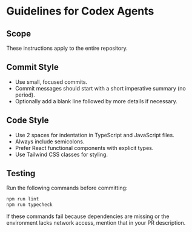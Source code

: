 # Guidelines for Codex Agents

## Scope
These instructions apply to the entire repository.

## Commit Style
- Use small, focused commits.
- Commit messages should start with a short imperative summary (no period).
- Optionally add a blank line followed by more details if necessary.

## Code Style
- Use 2 spaces for indentation in TypeScript and JavaScript files.
- Always include semicolons.
- Prefer React functional components with explicit types.
- Use Tailwind CSS classes for styling.

## Testing
Run the following commands before committing:

```bash
npm run lint
npm run typecheck
```

If these commands fail because dependencies are missing or the environment lacks network access, mention that in your PR description.

